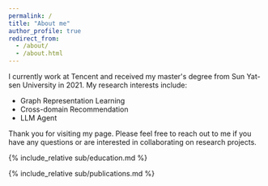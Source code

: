```yaml
---
permalink: /
title: "About me"
author_profile: true
redirect_from: 
  - /about/
  - /about.html
---
```


I currently work at Tencent and received my master's degree from Sun Yat-sen University in 2021.
My research interests include: 
- Graph Representation Learning
- Cross-domain Recommendation
- LLM Agent

Thank you for visiting my page. Please feel free to reach out to me if you have any questions or are interested in collaborating on research projects.

{% include_relative sub/education.md %}

{% include_relative sub/publications.md %}